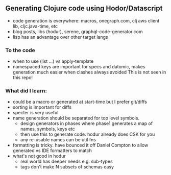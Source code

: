 ## Generating Clojure code using Hodor/Datascript

- code generation is everywhere: macros, onegraph.com, clj aws client lib, cljc.java-time, etc
- blog posts, libs (hodur), serene, graphql-code-generator.com
- lisp has an advantage over other target langs

### To the code

- when to use (list ...) vs apply-template
- namespaced keys are important for specs and datomic, makes generation much easier when clashes always avoided
This is not seen in this repo!

### What did I learn:

- could be a macro or generated at start-time but I prefer git/diffs
- sorting is important for diffs
- specter is very useful
- name generation should be separated for top level symbols.
    - design generators in phases where phase1 generates a map of names, symbols, keys etc
    - then use this to generate code. hodur already does CSK for you
    - any re-usable names can be util fns
- formatting is tricky. have bounced it off Daniel Compton to allow generated vs IDE formatters to match
- what's not good in hodur
    - real world has deeper needs e.g. sub-types
    - tags don't make N subsets of schemas easy
